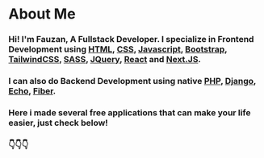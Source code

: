 # About Me

### Hi! I'm Fauzan, A Fullstack Developer. I specialize in Frontend Development using [HTML](https://www.w3schools.com/html/default.asp), [CSS](https://www.w3schools.com/css/default.asp), [Javascript](https://www.w3schools.com/js/default.asp), [Bootstrap](https://getbootstrap.com/), [TailwindCSS](https://tailwindcss.com/), [SASS](https://sass-lang.com/), [JQuery](https://jquery.com/), [React](https://react.dev/) and [Next.JS](https://nextjs.org/).

### I can also do Backend Development using native [PHP](https://www.php.net/), [Django](https://www.djangoproject.com/), [Echo](https://echo.labstack.com/), [Fiber](https://docs.gofiber.io/).

### Here i made several free applications that can make your life easier, just check below!

### 👇👇👇
